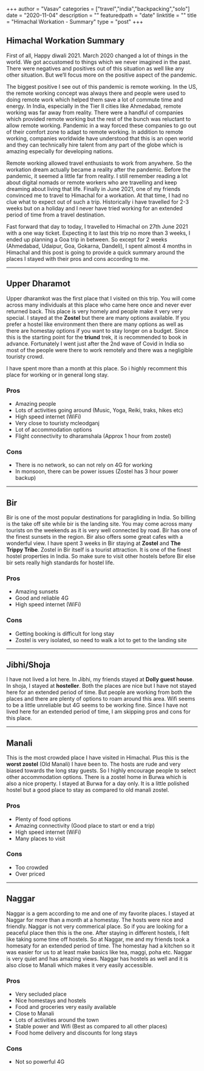 +++
author = "Vasav"
categories = ["travel","india","backpacking","solo"]
date = "2020-11-04"
description = ""
featuredpath = "date"
linktitle = ""
title = "Himachal Workation - Summary"
type = "post"
+++

## Himachal Workation Summary

First of all, Happy diwali 2021. March 2020 changed a lot of things in the world. We got accustomed to things which we never imagined in the past. There were negatives and positives out of this situation as well like any other situation. But we’ll focus more on the positive aspect of the pandemic. 

The biggest positive I see out of this pandemic is remote working. In the US, the remote working concept was always there and people were used to doing remote work which helped them save a lot of commute time and energy. In India, especially in the Tier II cities like Ahmedabad, remote working was far away from reality. There were a handful of companies which provided remote working but the rest of the bunch was reluctant to allow remote working. Pandemic in a way forced these companies to go out of their comfort zone to adapt to remote working. In addition to remote working, companies worldwide have understood that this is an open world and they can technically hire talent from any part of the globe which is amazing especially for developing nations. 

Remote working allowed travel enthusiasts to work from anywhere. So the workation dream actually became a reality after the pandemic. Before the pandemic, it seemed a little far from reality. I still remember reading a lot about digital nomads or remote workers who are travelling and keep dreaming about living that life. Finally in June 2021, one of my friends convinced me to travel to Himachal for a workation. At that time, I had no clue what to expect out of such a trip. Historically i have travelled for 2-3 weeks but on a holiday and I never have tried working for an extended period of time from a travel destination. 

Fast forward that day to today, I travelled to Himachal on 27th June 2021 with a one way ticket. Expecting it to last this trip no more than 3 weeks, I ended up planning a Goa trip in between. So except for 2 weeks (Ahmedabad, Udaipur, Goa, Gokarna, Dandeli), I spent almost 4 months in Himachal and this post is going to provide a quick summary around the places I stayed with their pros and cons according to me. 

___

## Upper Dharamot

Upper dharamkot was the first place that I visited on this trip. You will come across many individuals at this place who came here once and never ever returned back. This place is very homely and people make it very very special. I stayed at the **Zostel** but there are many options available. If you prefer a hostel like environment then there are many options as well as there are homestay options if you want to stay longer on a budget. Since this is the starting point for the **triund** trek, it is recommended to book in advance. Fortunately I went just after the 2nd wave of Covid in India so most of the people were there to work remotely and there was a negligible touristy crowd.

I have spent more than a month at this place. So i highly recomment this place for working or in general long stay. 

### Pros

* Amazing people
* Lots of activities going around (Music, Yoga, Reiki, traks, hikes etc)
* High speed internet (WiFi)
* Very close to touristy mcleodganj 
* Lot of accommodation options
* Flight connectivity to dharamshala (Approx 1 hour from zostel)

### Cons

* There is no network, so can not rely on 4G for working
* In monsoon, there can be power issues (Zostel has 3 hour power backup)

___

## Bir

Bir is one of the most popular destinations for paragliding in India. So billing is the take off site while bir is the landing site. You may come across many tourists on the weekends as it is very well connected by road. Bir has one of the finest sunsets in the region. Bir also offers some great cafes with a wonderful view. I have spent 3 weeks in Bir staying at **Zostel** and **The Trippy Tribe**. Zostel in Bir itself is a tourist attraction. It is one of the finest hostel properties in India. So make sure to visit other hostels before Bir else bir sets really high standards for hostel life. 

### Pros

* Amazing sunsets
* Good and reliable 4G
* High speed internet (WiFi)

### Cons

* Getting booking is difficult for long stay
* Zostel is very isolated, so need to walk a lot to get to the landing site

___

## Jibhi/Shoja

I have not lived a lot here. In Jibhi, my friends stayed at **Dolly guest house**. In shoja, I stayed at **hosteller**. Both the places are nice but I have not stayed here for an extended period of time. But people are working from both the places and there are plenty of options to roam around this area. Wifi seems to be a little unreliable but 4G seems to be working fine. Since I have not lived here for an extended period of time, I am skipping pros and cons for this place.

___

## Manali

This is the most crowded place I have visited in Himachal. Plus this is the **worst zostel** (Old Manali) I have been to. The hosts are rude and very biased towards the long stay guests. So I highly encourage people to select other accommodation options. There is a zostel home in Burwa which is also a nice property. I stayed at Burwa for a day only. It is a little polished hostel but a good place to stay as compared to old manali zostel.

### Pros

* Plenty of food options
* Amazing connectivity (Good place to start or end a trip)
* High speed internet (WiFi)
* Many places to visit 

### Cons

* Too crowded
* Over priced

___

## Naggar

Naggar is a gem according to me and one of my favorite places. I stayed at Naggar for more than a month at a homestay. The hosts were nice and friendly. Naggar is not very commerical place. So if you are looking for a peaceful place then this is the one. After staying in different hostels, I felt like taking some time off hostels. So at Naggar, me and my friends took a homesaty for an extended period of time. The homestay had a kitchen so it was easier for us to at least make basics like tea, maggi, poha etc. Naggar is very quiet and has amazing views. Naggar has hostels as well and it is also close to Manali which makes it very easily accessible. 

### Pros

* Very secluded place
* Nice homestays and hostels
* Food and groceries very easily available
* Close to Manali
* Lots of activities around the town
* Stable power and Wifi (Best as compared to all other places)
* Food home delivery and discounts for long stays

### Cons

* Not so powerful 4G